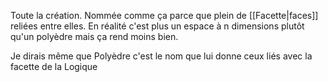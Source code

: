 Toute la création.
Nommée comme ça parce que plein de [[Facette|faces]] reliées entre elles.
En réalité c'est plus un espace à n dimensions plutôt qu'un polyèdre mais ça rend moins bien.

Je dirais même que Polyèdre c'est le nom que lui donne ceux liés avec la facette de la Logique